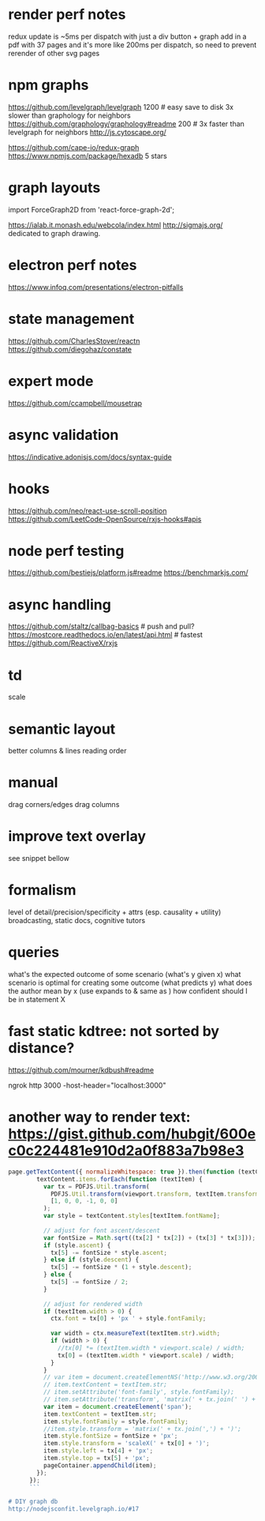 # render perf notes
redux update is ~5ms per dispatch with just a div button + graph
add in a pdf with 37 pages and it's more like 200ms per dispatch, so
need to prevent rerender of other svg pages


# npm graphs 
https://github.com/levelgraph/levelgraph 1200 # easy save to disk 3x slower than graphology for neighbors
https://github.com/graphology/graphology#readme 200 # 3x faster than levelgraph for neighbors
http://js.cytoscape.org/

https://github.com/cape-io/redux-graph
https://www.npmjs.com/package/hexadb 5 stars

# graph layouts
import ForceGraph2D from 'react-force-graph-2d';

https://ialab.it.monash.edu/webcola/index.html
http://sigmajs.org/ dedicated to graph drawing.

# electron perf notes
https://www.infoq.com/presentations/electron-pitfalls

# state management
https://github.com/CharlesStover/reactn
https://github.com/diegohaz/constate

# expert mode
https://github.com/ccampbell/mousetrap

# async validation
https://indicative.adonisjs.com/docs/syntax-guide

# hooks
https://github.com/neo/react-use-scroll-position
https://github.com/LeetCode-OpenSource/rxjs-hooks#apis

# node perf testing
https://github.com/bestiejs/platform.js#readme
https://benchmarkjs.com/

# async handling
https://github.com/staltz/callbag-basics # push and pull?
https://mostcore.readthedocs.io/en/latest/api.html # fastest
https://github.com/ReactiveX/rxjs


# td
scale

# semantic layout
better columns & lines
reading order

# manual 
drag corners/edges
drag columns

# improve text overlay
see snippet bellow

# formalism
level of detail/precision/specificity + attrs (esp. causality + utility)
broadcasting, static docs, cognitive tutors

# queries
what's the expected outcome of some scenario (what's y given x)
what scenario is optimal for creating some outcome (what predicts y)
what does the author mean by x (use expands to & same as )
how confident should I be in statement X

# fast static kdtree: not sorted by distance?
https://github.com/mourner/kdbush#readme

ngrok http 3000 -host-header="localhost:3000"


# another way to render text: https://gist.github.com/hubgit/600ec0c224481e910d2a0f883a7b98e3
```js
page.getTextContent({ normalizeWhitespace: true }).then(function (textContent) {
        textContent.items.forEach(function (textItem) {
          var tx = PDFJS.Util.transform(
            PDFJS.Util.transform(viewport.transform, textItem.transform),
            [1, 0, 0, -1, 0, 0]
          );
          var style = textContent.styles[textItem.fontName];
          
          // adjust for font ascent/descent
          var fontSize = Math.sqrt((tx[2] * tx[2]) + (tx[3] * tx[3]));
          if (style.ascent) {
            tx[5] -= fontSize * style.ascent;
          } else if (style.descent) {
            tx[5] -= fontSize * (1 + style.descent);
          } else {
            tx[5] -= fontSize / 2;
          }
          
          // adjust for rendered width
          if (textItem.width > 0) {
            ctx.font = tx[0] + 'px ' + style.fontFamily;
            
            var width = ctx.measureText(textItem.str).width;
            if (width > 0) {
              //tx[0] *= (textItem.width * viewport.scale) / width;
              tx[0] = (textItem.width * viewport.scale) / width;
            }
          }
          // var item = document.createElementNS('http://www.w3.org/2000/svg', 'svg:text');
          // item.textContent = textItem.str;
          // item.setAttribute('font-family', style.fontFamily);
          // item.setAttribute('transform', 'matrix(' + tx.join(' ') + ')');
          var item = document.createElement('span');
          item.textContent = textItem.str;
          item.style.fontFamily = style.fontFamily;
          //item.style.transform = 'matrix(' + tx.join(',') + ')';
          item.style.fontSize = fontSize + 'px';
          item.style.transform = 'scaleX(' + tx[0] + ')';
          item.style.left = tx[4] + 'px';
          item.style.top = tx[5] + 'px';
          pageContainer.appendChild(item);
        });
      });
      ```

# DIY graph db
http://nodejsconfit.levelgraph.io/#17